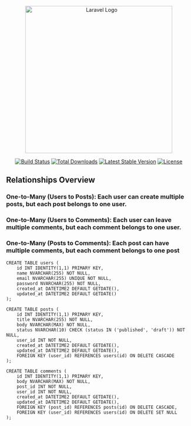 <p align="center"><a href="https://laravel.com" target="_blank"><img src="https://raw.githubusercontent.com/laravel/art/master/logo-lockup/5%20SVG/2%20CMYK/1%20Full%20Color/laravel-logolockup-cmyk-red.svg" width="400" alt="Laravel Logo"></a></p>

<p align="center">
<a href="https://github.com/laravel/framework/actions"><img src="https://github.com/laravel/framework/workflows/tests/badge.svg" alt="Build Status"></a>
<a href="https://packagist.org/packages/laravel/framework"><img src="https://img.shields.io/packagist/dt/laravel/framework" alt="Total Downloads"></a>
<a href="https://packagist.org/packages/laravel/framework"><img src="https://img.shields.io/packagist/v/laravel/framework" alt="Latest Stable Version"></a>
<a href="https://packagist.org/packages/laravel/framework"><img src="https://img.shields.io/packagist/l/laravel/framework" alt="License"></a>
</p>

## Relationships Overview
### One-to-Many (Users to Posts): Each user can create multiple posts, but each post belongs to one user.
### One-to-Many (Users to Comments): Each user can leave multiple comments, but each comment belongs to one user.
### One-to-Many (Posts to Comments): Each post can have multiple comments, but each comment belongs to one post
```
CREATE TABLE users (
    id INT IDENTITY(1,1) PRIMARY KEY,
    name NVARCHAR(255) NOT NULL,
    email NVARCHAR(255) UNIQUE NOT NULL,
    password NVARCHAR(255) NOT NULL,
    created_at DATETIME2 DEFAULT GETDATE(),
    updated_at DATETIME2 DEFAULT GETDATE()
);
```

```
CREATE TABLE posts (
    id INT IDENTITY(1,1) PRIMARY KEY,
    title NVARCHAR(255) NOT NULL,
    body NVARCHAR(MAX) NOT NULL,
    status NVARCHAR(10) CHECK (status IN ('published', 'draft')) NOT NULL,
    user_id INT NOT NULL,
    created_at DATETIME2 DEFAULT GETDATE(),
    updated_at DATETIME2 DEFAULT GETDATE(),
    FOREIGN KEY (user_id) REFERENCES users(id) ON DELETE CASCADE
);
```

```
CREATE TABLE comments (
    id INT IDENTITY(1,1) PRIMARY KEY,
    body NVARCHAR(MAX) NOT NULL,
    post_id INT NOT NULL,
    user_id INT NOT NULL,
    created_at DATETIME2 DEFAULT GETDATE(),
    updated_at DATETIME2 DEFAULT GETDATE(),
    FOREIGN KEY (post_id) REFERENCES posts(id) ON DELETE CASCADE, 
    FOREIGN KEY (user_id) REFERENCES users(id) ON DELETE SET NULL 
);

```
